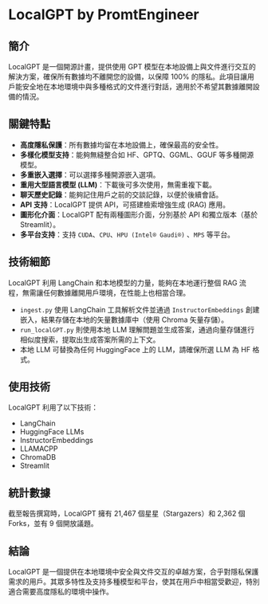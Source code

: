 # LocalGPT by PromtEngineer

## 簡介

LocalGPT 是一個開源計畫，提供使用 GPT 模型在本地設備上與文件進行交互的解決方案，確保所有數據均不離開您的設備，以保障 100% 的隱私。此項目讓用戶能安全地在本地環境中與多種格式的文件進行對話，適用於不希望其數據離開設備的情況。

## 關鍵特點

- **高度隱私保護**：所有數據均留在本地設備上，確保最高的安全性。
- **多樣化模型支持**：能夠無縫整合如 HF、GPTQ、GGML、GGUF 等多種開源模型。
- **多重嵌入選擇**：可以選擇多種開源嵌入選項。
- **重用大型語言模型 (LLM)**：下載後可多次使用，無需重複下載。
- **聊天歷史記錄**：能夠記住用戶之前的交談記錄，以便於後續會話。
- **API 支持**：LocalGPT 提供 API，可搭建檢索增強生成 (RAG) 應用。
- **圖形化介面**：LocalGPT 配有兩種圖形介面，分別基於 API 和獨立版本（基於 Streamlit）。
- **多平台支持**：支持 `CUDA`、`CPU`、`HPU (Intel® Gaudi®)` 、`MPS` 等平台。

## 技術細節

LocalGPT 利用 LangChain 和本地模型的力量，能夠在本地運行整個 RAG 流程，無需讓任何數據離開用戶環境，在性能上也相當合理。

- `ingest.py` 使用 LangChain 工具解析文件並通過 `InstructorEmbeddings` 創建嵌入，結果存儲在本地的矢量數據庫中（使用 Chroma 矢量存儲）。
- `run_localGPT.py` 則使用本地 LLM 理解問題並生成答案，通過向量存儲進行相似度搜索，提取出生成答案所需的上下文。
- 本地 LLM 可替換為任何 HuggingFace 上的 LLM，請確保所選 LLM 為 HF 格式。

## 使用技術

LocalGPT 利用了以下技術：

- LangChain
- HuggingFace LLMs
- InstructorEmbeddings
- LLAMACPP
- ChromaDB
- Streamlit

## 統計數據

截至報告撰寫時，LocalGPT 擁有 21,467 個星星（Stargazers）和 2,362 個 Forks，並有 9 個開放議題。

## 結論

LocalGPT 是一個提供在本地環境中安全與文件交互的卓越方案，合乎對隱私保護需求的用戶。其眾多特性及支持多種模型和平台，使其在用戶中相當受歡迎，特別適合需要高度隱私的環境中操作。